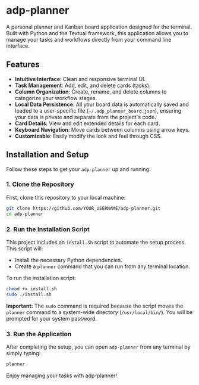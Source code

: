 # adp-planner

A personal planner and Kanban board application designed for the terminal. Built with Python and the Textual framework, this application allows you to manage your tasks and workflows directly from your command line interface.

## Features

*   **Intuitive Interface**: Clean and responsive terminal UI.
*   **Task Management**: Add, edit, and delete cards (tasks).
*   **Column Organization**: Create, rename, and delete columns to categorize your workflow stages.
*   **Local Data Persistence**: All your board data is automatically saved and loaded to a user-specific file (`~/.adp_planner_board.json`), ensuring your data is private and separate from the project's code.
*   **Card Details**: View and edit extended details for each card.
*   **Keyboard Navigation**: Move cards between columns using arrow keys.
*   **Customizable**: Easily modify the look and feel through CSS.

## Installation and Setup

Follow these steps to get your `adp-planner` up and running:

### 1. Clone the Repository

First, clone this repository to your local machine:

```bash
git clone https://github.com/YOUR_USERNAME/adp-planner.git
cd adp-planner
```

### 2. Run the Installation Script

This project includes an `install.sh` script to automate the setup process. This script will:
*   Install the necessary Python dependencies.
*   Create a `planner` command that you can run from any terminal location.

To run the installation script:

```bash
chmod +x install.sh
sudo ./install.sh
```

**Important:** The `sudo` command is required because the script moves the `planner` command to a system-wide directory (`/usr/local/bin/`). You will be prompted for your system password.

### 3. Run the Application

After completing the setup, you can open `adp-planner` from any terminal by simply typing:

```bash
planner
```

Enjoy managing your tasks with adp-planner!